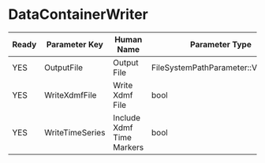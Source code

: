 # DataContainerWriter

| Ready | Parameter Key | Human Name | Parameter Type | Parameter Class |
|-------|---------------|------------|-----------------|----------------|
| YES | OutputFile | Output File | FileSystemPathParameter::ValueType | FileSystemPathParameter |
| YES | WriteXdmfFile | Write Xdmf File | bool | BoolParameter |
| YES | WriteTimeSeries | Include Xdmf Time Markers | bool | BoolParameter |
